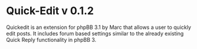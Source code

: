 Quick-Edit v 0.1.2
==========

Quickedit is an extension for phpBB 3.1 by Marc that allows a user to quickly edit posts. It includes forum based settings similar to the already existing Quick Reply functionality in phpBB 3.
